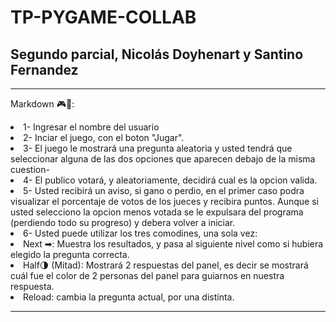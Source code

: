 # TP-PYGAME-COLLAB
## Segundo parcial, Nicolás Doyhenart y Santino Fernandez

---------------------------------------------------------

Markdown 🎮🎯:
<li> 1- Ingresar el nombre del usuario
<li> 2- Inciar el juego, con el boton "Jugar". <li> 
3- El juego le mostrará una pregunta aleatoria y usted tendrá que seleccionar alguna de las dos opciones que aparecen debajo de la misma cuestion-
<li> 4- El publico votará, y aleatoriamente, decidirá cual es la opcion valida.<li> 
5- Usted recibirá un aviso, si gano o perdio, en el primer caso podra visualizar el porcentaje de votos de los jueces y recibira puntos. Aunque si usted selecciono la opcion menos votada se le expulsara del programa (perdiendo todo su progreso) y debera volver a iniciar.
<li> 6- Usted puede utilizar los tres comodines, una sola vez:
<li> Next ➡: Muestra los resultados, y pasa al siguiente nivel como si hubiera elegido la pregunta correcta.
<li> Half🌗 (Mitad): Mostrará 2 respuestas del panel, es decir se mostrará cuál fue el color de 2 personas del panel para guiarnos en nuestra respuesta.
<li> Reload: cambia la pregunta actual, por una distinta.

---------------------------------------------------------
